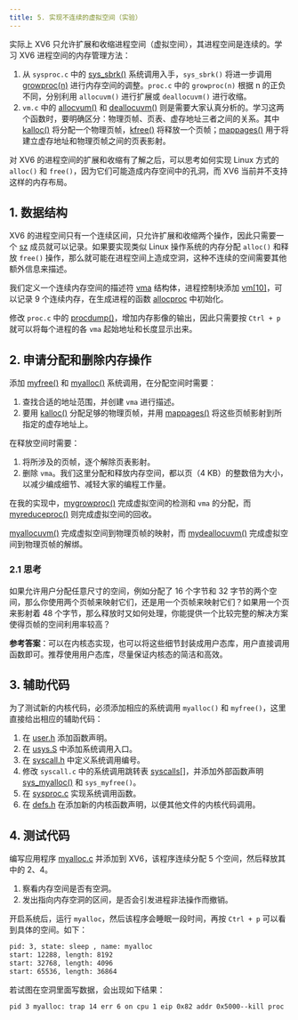 ```yaml
---
title: 5. 实现不连续的虚拟空间（实验）
---
```


实际上 XV6 只允许扩展和收缩进程空间（虚拟空间），其进程空间是连续的。学习 XV6 进程空间的内存管理方法：

1. 从 `sysproc.c` 中的 [sys_sbrk()](https://github.com/professordeng/xv6-expansion/blob/master/sysproc.c#L45) 系统调用入手，`sys_sbrk()` 将进一步调用 [growproc(n)](https://github.com/professordeng/xv6-expansion/blob/master/proc.c#L156) 进行内存空间的调整。`proc.c` 中的 `growproc(n)` 根据 n 的正负不同，分别利用 `allocuvm()` 进行扩展或 `deallocuvm()` 进行收缩。 
2. `vm.c` 中的 [allocvum()](https://github.com/professordeng/xv6-expansion/blob/master/vm.c#L219) 和 [deallocuvm()](https://github.com/professordeng/xv6-expansion/blob/master/vm.c#L251) 则是需要大家认真分析的。学习这两个函数时，要明确区分：物理页帧、页表、虚存地址三者之间的关系。其中 [kalloc()](https://github.com/professordeng/xv6-expansion/blob/master/kalloc.c#L79) 将分配一个物理页帧，[kfree()](https://github.com/professordeng/xv6-expansion/blob/master/kalloc.c#L54) 将释放一个页帧；[mappages()](https://github.com/professordeng/xv6-expansion/blob/master/vm.c#L57) 用于将建立虚存地址和物理页帧之间的页表影射。

对 XV6 的进程空间的扩展和收缩有了解之后，可以思考如何实现 Linux 方式的 `alloc()` 和 `free()`，因为它们可能造成内存空间中的孔洞，而 XV6 当前并不支持这样的内存布局。 

## 1. 数据结构

XV6 的进程空间只有一个连续区间，只允许扩展和收缩两个操作，因此只需要一个 [sz](https://github.com/professordeng/xv6-expansion/blob/vma/proc.h#L45) 成员就可以记录。如果要实现类似 Linux 操作系统的内存分配 `alloc()` 和释放 `free()` 操作，那么就可能在进程空间上造成空洞，这种不连续的空间需要其他额外信息来描述。

我们定义一个连续内存空间的描述符 [vma](https://github.com/professordeng/xv6-expansion/blob/vma/proc.h#L37) 结构体，进程控制块添加 [vm[10]](https://github.com/professordeng/xv6-expansion/blob/vma/proc.h#L58)，可以记录 9 个连续内存，在生成进程的函数 [allocproc](https://github.com/professordeng/xv6-expansion/blob/vma/proc.c#L92()) 中初始化。

修改 `proc.c` 中的 [procdump()](https://github.com/professordeng/xv6-expansion/blob/vma/proc.c#L571)，增加内存影像的输出，因此只需要按 `Ctrl + p` 就可以将每个进程的各 `vma` 起始地址和长度显示出来。

## 2. 申请分配和删除内存操作 

添加 [myfree()](https://github.com/professordeng/xv6-expansion/blob/vma/user.h#L26) 和 [myalloc()](https://github.com/professordeng/xv6-expansion/blob/vma/user.h#L27) 系统调用，在分配空间时需要：

1. 查找合适的地址范围，并创建 `vma` 进行描述。
2. 要用 [kalloc()](https://github.com/professordeng/xv6-expansion/blob/vma/kalloc.c#L79) 分配足够的物理页帧，并用 [mappages()](https://github.com/professordeng/xv6-expansion/blob/vma/vm.c#L57) 将这些页帧影射到所指定的虚存地址上。

在释放空间时需要：

1. 将所涉及的页帧，逐个解除页表影射。
2. 删除 `vma`。我们这里分配和释放内存空间，都以页（4 KB）的整数倍为大小，以减少编成细节、减轻大家的编程工作量。

在我的实现中，[mygrowproc()](https://github.com/professordeng/xv6-expansion/blob/vma/proc.c#L181) 完成虚拟空间的检测和 `vma` 的分配，而 [myreduceproc()](https://github.com/professordeng/xv6-expansion/blob/vma/proc.c#L211) 则完成虚拟空间的回收。

[myallocuvm()](https://github.com/professordeng/xv6-expansion/blob/vma/vm.c#L251) 完成虚拟空间到物理页帧的映射，而 [mydeallocuvm()](https://github.com/professordeng/xv6-expansion/blob/vma/vm.c#L301) 完成虚拟空间到物理页帧的解绑。

### 2.1 思考

如果允许用户分配任意尺寸的空间，例如分配了 16 个字节和 32 字节的两个空间，那么你使用两个页帧来映射它们，还是用一个页帧来映射它们？如果用一个页来影射着 48 个字节，那么释放时又如何处理，你能提供一个比较完整的解决方案使得页帧的空间利用率较高？

**参考答案**：可以在内核态实现，也可以将这些细节封装成用户态库，用户直接调用函数即可。推荐使用用户态库，尽量保证内核态的简洁和高效。

## 3. 辅助代码

为了测试新的内核代码，必须添加相应的系统调用 `myalloc()` 和 `myfree()`，这里直接给出相应的辅助代码：

1. 在 [user.h](https://github.com/professordeng/xv6-expansion/blob/vma/user.h#L26) 添加函数声明。
2. 在 [usys.S](https://github.com/professordeng/xv6-expansion/blob/vma/usys.S#L32) 中添加系统调用入口。
3. 在 [syscall.h](https://github.com/professordeng/xv6-expansion/blob/vma/syscall.h#L23) 中定义系统调用编号。
4. 修改 `syscall.c` 中的系统调用跳转表 [syscalls[]](https://github.com/professordeng/xv6-expansion/blob/vma/syscall.c#L131)，并添加外部函数声明 [sys_myalloc()](https://github.com/professordeng/xv6-expansion/blob/vma/syscall.c#L106) 和 `sys_myfree()`。
5. 在 [sysproc.c](https://github.com/professordeng/xv6-expansion/blob/vma/sysproc.c#L93) 实现系统调用函数。
6. 在 [defs.h](https://github.com/professordeng/xv6-expansion/blob/vma/defs.h#L110) 在添加新的内核函数声明，以便其他文件的内核代码调用。 

## 4. 测试代码

编写应用程序 [myalloc.c](https://github.com/professordeng/xv6-expansion/blob/vma/myalloc.c) 并添加到 XV6，该程序连续分配 5 个空间，然后释放其中的 2、4。

1. 察看内存空间是否有空洞。 
2. 发出指向内存空洞的区间，是否会引发进程非法操作而撤销。

开启系统后，运行 `myalloc`，然后该程序会睡眠一段时间，再按 `Ctrl + p` 可以看到具体的空间。如下：

```bash
pid: 3, state: sleep , name: myalloc
start: 12288, length: 8192
start: 32768, length: 4096
start: 65536, length: 36864
```

若试图在空洞里面写数据，会出现如下结果：

```bash
pid 3 myalloc: trap 14 err 6 on cpu 1 eip 0x82 addr 0x5000--kill proc
```





